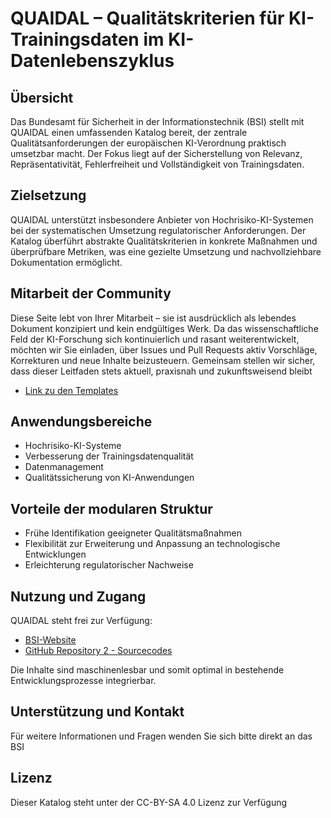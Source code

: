 # QUAIDAL – Qualitätskriterien für KI-Trainingsdaten im KI-Datenlebenszyklus

## Übersicht

Das Bundesamt für Sicherheit in der Informationstechnik (BSI) stellt mit QUAIDAL einen umfassenden Katalog bereit, der zentrale Qualitätsanforderungen der europäischen KI-Verordnung praktisch umsetzbar macht. Der Fokus liegt auf der Sicherstellung von Relevanz, Repräsentativität, Fehlerfreiheit und Vollständigkeit von Trainingsdaten.

## Zielsetzung

QUAIDAL unterstützt insbesondere Anbieter von Hochrisiko-KI-Systemen bei der systematischen Umsetzung regulatorischer Anforderungen. Der Katalog überführt abstrakte Qualitätskriterien in konkrete Maßnahmen und überprüfbare Metriken, was eine gezielte Umsetzung und nachvollziehbare Dokumentation ermöglicht. 

## Mitarbeit der Community

Diese Seite lebt von Ihrer Mitarbeit – sie ist ausdrücklich als lebendes Dokument konzipiert und kein endgültiges Werk. Da das wissenschaftliche Feld der KI-Forschung sich kontinuierlich und rasant weiterentwickelt, möchten wir Sie einladen, über Issues und Pull Requests aktiv Vorschläge, Korrekturen und neue Inhalte beizusteuern. Gemeinsam stellen wir sicher, dass dieser Leitfaden stets aktuell, praxisnah und zukunftsweisend bleibt

- [Link zu den Templates](https://github.com/BSI-Bund/QUAIDAL/tree/main/0000_Markdown/9998_CustomTemplates)


## Anwendungsbereiche

- Hochrisiko-KI-Systeme
- Verbesserung der Trainingsdatenqualität
- Datenmanagement
- Qualitätssicherung von KI-Anwendungen

## Vorteile der modularen Struktur

- Frühe Identifikation geeigneter Qualitätsmaßnahmen
- Flexibilität zur Erweiterung und Anpassung an technologische Entwicklungen
- Erleichterung regulatorischer Nachweise

## Nutzung und Zugang

QUAIDAL steht frei zur Verfügung:

- [BSI-Website](https://www.bsi.bund.de)
- [GitHub Repository 2 - Sourcecodes](https://github.com/BSI-Bund/QUAIDAL-SRC)

Die Inhalte sind maschinenlesbar und somit optimal in bestehende Entwicklungsprozesse integrierbar.

## Unterstützung und Kontakt

Für weitere Informationen und Fragen wenden Sie sich bitte direkt an das BSI

## Lizenz

Dieser Katalog steht unter der CC-BY-SA 4.0 Lizenz zur Verfügung
